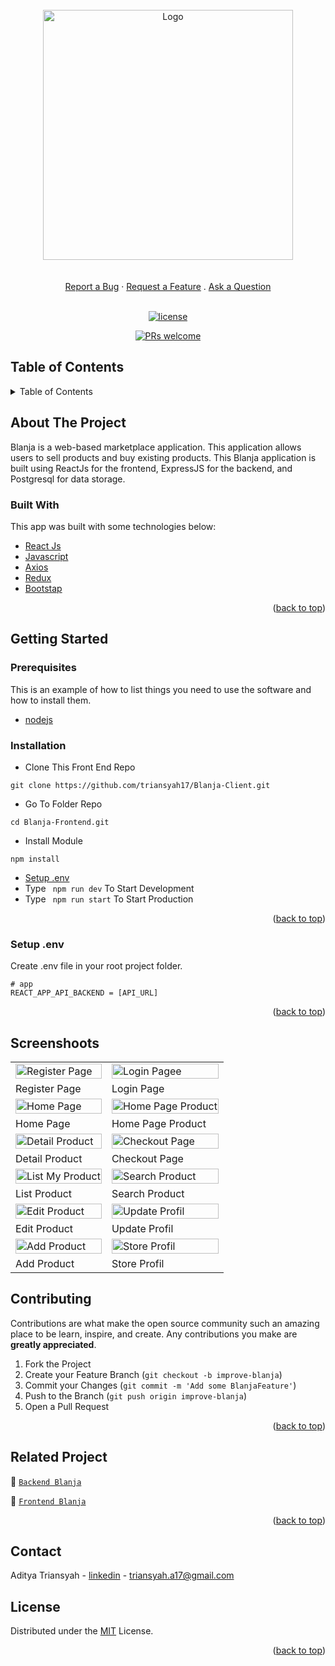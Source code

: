 <div id="top"></div>

<!-- PROJECT LOGO -->
<br />
<div align="center">
 <a href="https://github.com/triansyah17/Toko-Abah.git">
    <img src="https://lh3.googleusercontent.com/d/13oL_tdqAFzcRVAPIk0lWpAuGZQ1Dmj4d" alt="Logo" width="400px">
  </a>
 </div>
 <div align="center">
  <br />
  <br />
  <a href="https://github.com/dec0dOS/amazing-github-template/issues/new?assignees=&labels=bug&template=01_BUG_REPORT.md&title=bug%3A+">Report a Bug</a>
  ·
  <a href="https://github.com/dec0dOS/amazing-github-template/issues/new?assignees=&labels=enhancement&template=02_FEATURE_REQUEST.md&title=feat%3A+">Request a Feature</a>
  .
  <a href="https://github.com/dec0dOS/amazing-github-template/discussions">Ask a Question</a>
</div>

<div align="center">
<br />

[![license](https://img.shields.io/github/license/dec0dOS/amazing-github-template.svg?style=flat-square)](LICENSE)

[![PRs welcome](https://img.shields.io/badge/PRs-welcome-ff69b4.svg?style=flat-square)](https://github.com/triansyah17/)

</div>
<!-- TABLE OF CONTENTS -->

## Table of Contents

<details>
  <summary>Table of Contents</summary>
  <ol>
    <li>
      <a href="#about-the-project">About The Project</a>
      <ul>
        <li><a href="#built-with">Built With</a></li>
      </ul>
    </li>
    <li>
      <a href="#getting-started">Getting Started</a>
      <ul>
        <li><a href="#prerequisites">Prerequisites</a></li>
        <li><a href="#installation">Installation</a></li>
        <li><a href="#setup-env-example">Setup .env example</a></li>
      </ul>
    </li>
    <li><a href="#screenshoots">Screenshots</a></li>
    <li><a href="#contributing">Contributing</a></li>
    <li><a href="#related-project">Related Project</a></li>
    <li><a href="#contact">Contact</a></li>
    <li><a href="#license">License</a></li>
  </ol>
</details>

<!-- ABOUT THE PROJECT -->

## About The Project

Blanja is a web-based marketplace application. This application allows users to sell products and buy existing products. This Blanja application is built using ReactJs for the frontend, ExpressJS for the backend, and Postgresql for data storage.

### Built With

This app was built with some technologies below:

- [React Js](https://reactjs.org/)
- [Javascript](https://www.javascript.com/)
- [Axios](https://axios-http.com/)
- [Redux](https://redux.js.org/)
- [Bootstap](https://getbootstrap.com)

<p align="right">(<a href="#top">back to top</a>)</p>

<!-- GETTING STARTED -->

## Getting Started

### Prerequisites

This is an example of how to list things you need to use the software and how to install them.

- [nodejs](https://nodejs.org/en/download/)

### Installation

- Clone This Front End Repo

```
git clone https://github.com/triansyah17/Blanja-Client.git
```

- Go To Folder Repo

```
cd Blanja-Frontend.git
```

- Install Module

```
npm install
```

- <a href="#setup-env">Setup .env</a>
- Type ` npm run dev` To Start Development
- Type ` npm run start` To Start Production

<p align="right">(<a href="#top">back to top</a>)</p>

### Setup .env

Create .env file in your root project folder.

```
# app
REACT_APP_API_BACKEND = [API_URL]
```

<p align="right">(<a href="#top">back to top</a>)</p>

## Screenshoots

<p align="center" display=flex>
<table>

  <tr>
    <td><image src="./screenshoot/Register.png" alt="Register Page" width=100%></td>
    <td><image src="./screenshoot/Login.png" alt="Login Pagee" width=100%/></td>
  </tr>
   <tr>
    <td>Register Page</td>
    <td>Login Page</td>
  </tr>

  <tr>
    <td><image src="./screenshoot/Landing Page.png" alt="Home Page" width=100% ></td>
    <td><image src="./screenshoot/Landing Page2.png" alt="Home Page Product" width=100%/></td>
  </tr>
  <tr>
    <td>Home Page</td>
    <td>Home Page Product</td>
  </tr>

  <tr>
    <td><image src="./screenshoot/Detail Product.png" alt="Detail Product" width=100%></td>
    <td><image src="./screenshoot/Order.png" alt="Checkout Page" width=100%></td>
  </tr>
  <tr>
      <td>Detail Product</td>
      <td>Checkout Page</td>
  </tr>

  <tr>
    <td><image src="./screenshoot/List Product.png" alt="List My Product" width=100%></td>
        <td><image src="./screenshoot/Searching.png" alt="Search Product" width=100%></td>
  </tr>
  <tr>
      <td>List Product</td>
       <td>Search Product</td>
  </tr>

  <tr>
    <td><image src="./screenshoot/Edit Product.png" alt="Edit Product" width=100%></td>
    <td><image src="./screenshoot/Update Profil.png" alt="Update Profil" width=100%></td>
  </tr>
  <tr>
      <td>Edit Product</td>
     <td>Update Profil</td>
  </tr>

  <tr>
    <td><image src="./screenshoot/Add Product.png" alt="Add Product" width=100%></td>
    <td><image src="./screenshoot/Store Profil.png" alt="Store Profil" width=100%></td>
  </tr>
  <tr>
      <td>Add Product</td>
     <td>Store Profil</td>
  </tr>
</table>

## Contributing

Contributions are what make the open source community such an amazing place to be learn, inspire, and create. Any contributions you make are **greatly appreciated**.

1. Fork the Project
2. Create your Feature Branch (`git checkout -b improve-blanja`)
3. Commit your Changes (`git commit -m 'Add some BlanjaFeature'`)
4. Push to the Branch (`git push origin improve-blanja`)
5. Open a Pull Request

<p align="right">(<a href="#top">back to top</a>)</p>

## Related Project

:rocket: [`Backend Blanja`](https://github.com/triansyah17/Blanja-API)

:rocket: [`Frontend Blanja`](https://github.com/triansyah17/Blanja-Client)

<!-- :rocket: [`Web Service`](https://) -->

<!-- :rocket: [`Demo Blanja`](https://) -->

<p align="right">(<a href="#top">back to top</a>)</p>

## Contact

Aditya Triansyah - [linkedin](https://www.linkedin.com/in/triansyah17/) - triansyah.a17@gmail.com

## License

Distributed under the [MIT](/LICENSE) License.

<p align="right">(<a href="#top">back to top</a>)</p>
